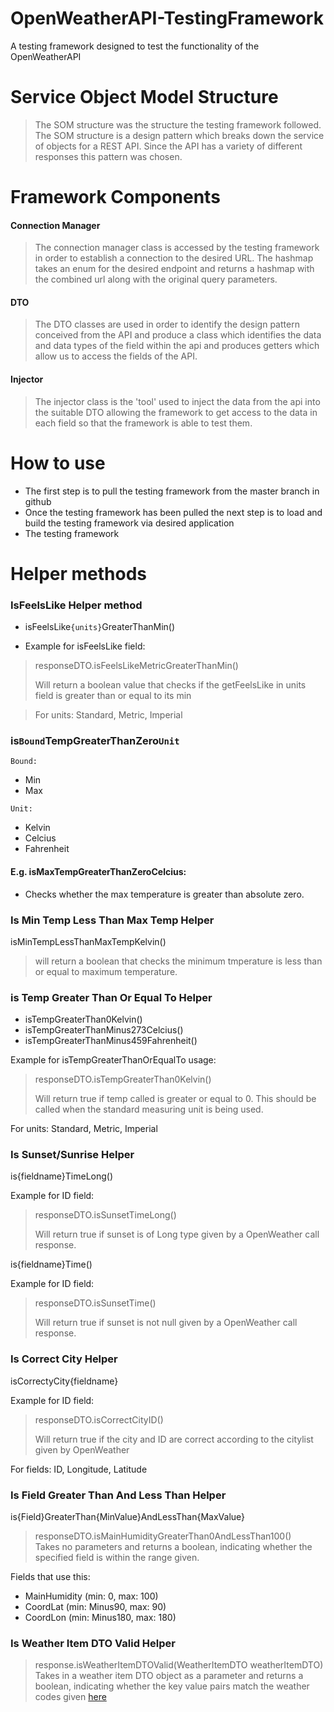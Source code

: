 # OpenWeatherAPI-TestingFramework
A testing framework designed to test the functionality of the OpenWeatherAPI

# Service Object Model Structure
>The SOM structure was the structure the testing framework followed. The SOM structure is a design pattern which breaks down the service of objects for a REST API. Since the API has a variety of different responses this pattern was chosen.

# Framework Components
#### **Connection Manager**
> The connection manager class is accessed by the testing framework in order to establish a connection to the desired URL. The hashmap takes an enum for the desired endpoint and returns a hashmap with the combined url along with the original query parameters.   
#### **DTO**
> The DTO classes are used in order to identify the design pattern conceived from the API and produce a class which identifies the data and data types of the field within the api and produces getters which allow us to access the fields of the API.

#### **Injector**
> The injector class is the 'tool' used to inject the data from the api into the suitable DTO allowing the framework to get access to the data in each field so that the framework is able to test them.

# How to use
- The first step is to pull the testing framework from the master branch in github
- Once the testing framework has been pulled the next step is to load and build the testing framework via desired application
- The testing framework

# Helper methods

### IsFeelsLike Helper method

- isFeelsLike`{units}`GreaterThanMin() 

- Example for isFeelsLike field:
>responseDTO.isFeelsLikeMetricGreaterThanMin()
>
>Will return a boolean value that checks if the getFeelsLike in units field is greater than or equal to its min

>For units: Standard,  Metric, Imperial 

### is`Bound`TempGreaterThanZero`Unit`
`Bound:`
- Min
- Max

`Unit:`
- Kelvin
- Celcius
- Fahrenheit

#### E.g. isMaxTempGreaterThanZeroCelcius:
- Checks whether the max temperature is greater than
absolute zero.

### Is Min Temp Less Than Max Temp Helper

isMinTempLessThanMaxTempKelvin() 
>will return a boolean that checks the minimum tmperature is less than or equal to maximum temperature.

### is Temp Greater Than Or Equal To Helper
- isTempGreaterThan0Kelvin()
- isTempGreaterThanMinus273Celcius()
- isTempGreaterThanMinus459Fahrenheit()

Example for isTempGreaterThanOrEqualTo usage:
> responseDTO.isTempGreaterThan0Kelvin()
> 
> Will return true if temp called is greater or equal to 0. This should be called when the standard measuring unit is being used.


For units: Standard, Metric, Imperial 

### Is Sunset/Sunrise Helper

is{fieldname}TimeLong()

Example for ID field:
> responseDTO.isSunsetTimeLong()
>
> Will return true if sunset is of Long type given by a OpenWeather call response.

is{fieldname}Time()

Example for ID field:
> responseDTO.isSunsetTime()
>
> Will return true if sunset is not null given by a OpenWeather call response.

### Is Correct City Helper

isCorrectyCity{fieldname}

Example for ID field:
> responseDTO.isCorrectCityID()
>
> Will return true if the city and ID are correct according to the citylist given by OpenWeather

For fields: ID, Longitude, Latitude

### Is Field Greater Than And Less Than Helper

is{Field}GreaterThan{MinValue}AndLessThan{MaxValue}

> responseDTO.isMainHumidityGreaterThan0AndLessThan100()  
> Takes no parameters and returns a boolean, indicating whether the specified field is within the range given.

Fields that use this:
* MainHumidity (min: 0, max: 100)
* CoordLat (min: Minus90, max: 90)
* CoordLon (min: Minus180, max: 180)


### Is Weather Item DTO Valid Helper

> response.isWeatherItemDTOValid(WeatherItemDTO weatherItemDTO)  
> Takes in a weather item DTO object as a parameter and returns a boolean, indicating whether the key value pairs match the weather codes given [here](https://openweathermap.org/weather-conditions)
